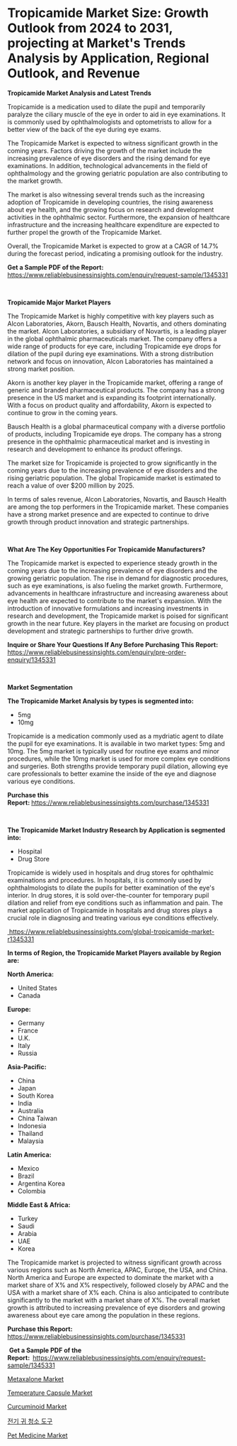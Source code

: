 <p><h1>Tropicamide Market Size: Growth Outlook from 2024 to 2031, projecting at Market's Trends Analysis by Application, Regional Outlook, and Revenue</h1></p><p><strong>Tropicamide Market Analysis and Latest Trends</strong></p>
<p><p>Tropicamide is a medication used to dilate the pupil and temporarily paralyze the ciliary muscle of the eye in order to aid in eye examinations. It is commonly used by ophthalmologists and optometrists to allow for a better view of the back of the eye during eye exams.</p><p>The Tropicamide Market is expected to witness significant growth in the coming years. Factors driving the growth of the market include the increasing prevalence of eye disorders and the rising demand for eye examinations. In addition, technological advancements in the field of ophthalmology and the growing geriatric population are also contributing to the market growth.</p><p>The market is also witnessing several trends such as the increasing adoption of Tropicamide in developing countries, the rising awareness about eye health, and the growing focus on research and development activities in the ophthalmic sector. Furthermore, the expansion of healthcare infrastructure and the increasing healthcare expenditure are expected to further propel the growth of the Tropicamide Market.</p><p>Overall, the Tropicamide Market is expected to grow at a CAGR of 14.7% during the forecast period, indicating a promising outlook for the industry.</p></p>
<p><strong>Get a Sample PDF of the Report:&nbsp;</strong> <a href="https://www.reliablebusinessinsights.com/enquiry/request-sample/1345331">https://www.reliablebusinessinsights.com/enquiry/request-sample/1345331</a></p>
<p>&nbsp;</p>
<p><strong>Tropicamide Major Market Players</strong></p>
<p><p>The Tropicamide Market is highly competitive with key players such as Alcon Laboratories, Akorn, Bausch Health, Novartis, and others dominating the market. Alcon Laboratories, a subsidiary of Novartis, is a leading player in the global ophthalmic pharmaceuticals market. The company offers a wide range of products for eye care, including Tropicamide eye drops for dilation of the pupil during eye examinations. With a strong distribution network and focus on innovation, Alcon Laboratories has maintained a strong market position.</p><p>Akorn is another key player in the Tropicamide market, offering a range of generic and branded pharmaceutical products. The company has a strong presence in the US market and is expanding its footprint internationally. With a focus on product quality and affordability, Akorn is expected to continue to grow in the coming years.</p><p>Bausch Health is a global pharmaceutical company with a diverse portfolio of products, including Tropicamide eye drops. The company has a strong presence in the ophthalmic pharmaceutical market and is investing in research and development to enhance its product offerings.</p><p>The market size for Tropicamide is projected to grow significantly in the coming years due to the increasing prevalence of eye disorders and the rising geriatric population. The global Tropicamide market is estimated to reach a value of over $200 million by 2025.</p><p>In terms of sales revenue, Alcon Laboratories, Novartis, and Bausch Health are among the top performers in the Tropicamide market. These companies have a strong market presence and are expected to continue to drive growth through product innovation and strategic partnerships.</p></p>
<p>&nbsp;</p>
<p><strong>What Are The Key Opportunities For Tropicamide Manufacturers?</strong></p>
<p><p>The Tropicamide market is expected to experience steady growth in the coming years due to the increasing prevalence of eye disorders and the growing geriatric population. The rise in demand for diagnostic procedures, such as eye examinations, is also fueling the market growth. Furthermore, advancements in healthcare infrastructure and increasing awareness about eye health are expected to contribute to the market's expansion. With the introduction of innovative formulations and increasing investments in research and development, the Tropicamide market is poised for significant growth in the near future. Key players in the market are focusing on product development and strategic partnerships to further drive growth.</p></p>
<p><strong>Inquire or Share Your Questions If Any Before Purchasing This Report:</strong> <a href="https://www.reliablebusinessinsights.com/enquiry/pre-order-enquiry/1345331">https://www.reliablebusinessinsights.com/enquiry/pre-order-enquiry/1345331</a></p>
<p>&nbsp;</p>
<p><strong>Market Segmentation</strong></p>
<p><strong>The Tropicamide Market Analysis by types is segmented into:</strong></p>
<p><ul><li>5mg</li><li>10mg</li></ul></p>
<p><p>Tropicamide is a medication commonly used as a mydriatic agent to dilate the pupil for eye examinations. It is available in two market types: 5mg and 10mg. The 5mg market is typically used for routine eye exams and minor procedures, while the 10mg market is used for more complex eye conditions and surgeries. Both strengths provide temporary pupil dilation, allowing eye care professionals to better examine the inside of the eye and diagnose various eye conditions.</p></p>
<p><strong>Purchase this Report:&nbsp;</strong><a href="https://www.reliablebusinessinsights.com/purchase/1345331">https://www.reliablebusinessinsights.com/purchase/1345331</a></p>
<p>&nbsp;</p>
<p><strong>The Tropicamide Market Industry Research by Application is segmented into:</strong></p>
<p><ul><li>Hospital</li><li>Drug Store</li></ul></p>
<p><p>Tropicamide is widely used in hospitals and drug stores for ophthalmic examinations and procedures. In hospitals, it is commonly used by ophthalmologists to dilate the pupils for better examination of the eye's interior. In drug stores, it is sold over-the-counter for temporary pupil dilation and relief from eye conditions such as inflammation and pain. The market application of Tropicamide in hospitals and drug stores plays a crucial role in diagnosing and treating various eye conditions effectively.</p></p>
<p><a href="https://www.reliablebusinessinsights.com/global-tropicamide-market-r1345331">&nbsp;https://www.reliablebusinessinsights.com/global-tropicamide-market-r1345331</a></p>
<p><strong>In terms of Region, the Tropicamide Market Players available by Region are:</strong></p>
<p>
    <p> <strong> North America: </strong>
        <ul>
            <li>United States</li>
            <li>Canada</li>
        </ul>
        </p> 
    <p> <strong> Europe: </strong>
        <ul>
            <li>Germany</li>
            <li>France</li>
            <li>U.K.</li>
            <li>Italy</li>
            <li>Russia</li>
        </ul>
        </p> 
    <p> <strong> Asia-Pacific: </strong>
        <ul>
            <li>China</li>
            <li>Japan</li>
            <li>South Korea</li>
            <li>India</li>
            <li>Australia</li>
            <li>China Taiwan</li>
            <li>Indonesia</li>
            <li>Thailand</li>
            <li>Malaysia</li>
        </ul>
        </p> 
    <p> <strong> Latin America: </strong>
        <ul>
            <li>Mexico</li>
            <li>Brazil</li>
            <li>Argentina Korea</li>
            <li>Colombia</li>
        </ul>
        </p> 
    <p> <strong> Middle East & Africa: </strong>
        <ul>
            <li>Turkey</li>
            <li>Saudi</li>
            <li>Arabia</li>
            <li>UAE</li>
            <li>Korea</li>
        </ul>
    </p>
    </p>
<p><p>The Tropicamide market is projected to witness significant growth across various regions such as North America, APAC, Europe, the USA, and China. North America and Europe are expected to dominate the market with a market share of X% and X% respectively, followed closely by APAC and the USA with a market share of X% each. China is also anticipated to contribute significantly to the market with a market share of X%. The overall market growth is attributed to increasing prevalence of eye disorders and growing awareness about eye care among the population in these regions.</p></p>
<p><strong>Purchase this Report: </strong><a href="https://www.reliablebusinessinsights.com/purchase/1345331">https://www.reliablebusinessinsights.com/purchase/1345331</a></p>
<p>&nbsp;<strong>Get a Sample PDF of the Report:&nbsp;&nbsp;</strong><a href="https://www.reliablebusinessinsights.com/enquiry/request-sample/1345331">https://www.reliablebusinessinsights.com/enquiry/request-sample/1345331</a></p>
<p><strong></strong></p>
<p><p><a href="https://github.com/evanArnold06/Market-Research-Report-List-1/blob/main/metaxalone-market.md">Metaxalone Market</a></p><p><a href="https://github.com/nairnboy/Market-Research-Report-List-1/blob/main/temperature-capsule-market.md">Temperature Capsule Market</a></p><p><a href="https://github.com/hraymond91428/Market-Research-Report-List-1/blob/main/curcuminoid-market.md">Curcuminoid Market</a></p><p><a href="https://github.com/hzumrdvas204296/Market-Research-Report-List-3/blob/main/870502584593.md">전기 귀 청소 도구</a></p><p><a href="https://github.com/AmbushAL/Market-Research-Report-List-1/blob/main/pet-medicine-market.md">Pet Medicine Market</a></p></p>